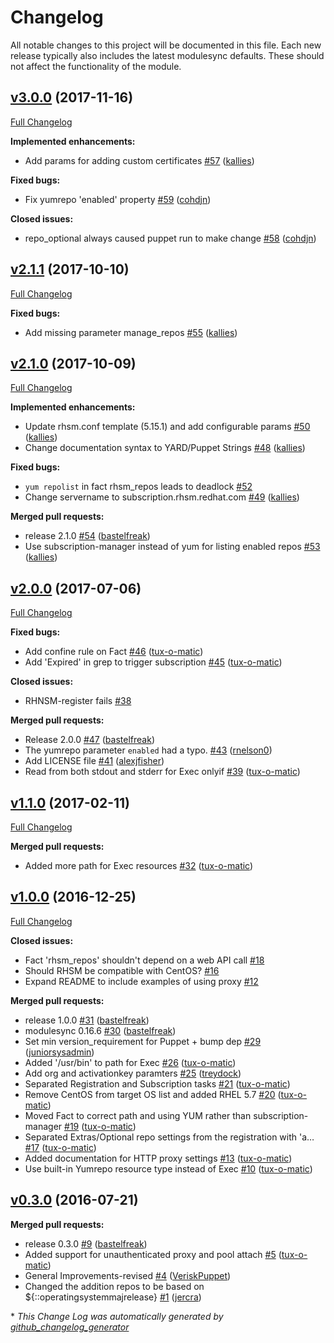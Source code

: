 # Changelog

All notable changes to this project will be documented in this file.
Each new release typically also includes the latest modulesync defaults.
These should not affect the functionality of the module.

## [v3.0.0](https://github.com/voxpupuli/puppet-rhsm/tree/v3.0.0) (2017-11-16)
[Full Changelog](https://github.com/voxpupuli/puppet-rhsm/compare/v2.1.1...v3.0.0)

**Implemented enhancements:**

- Add params for adding custom certificates [\#57](https://github.com/voxpupuli/puppet-rhsm/pull/57) ([kallies](https://github.com/kallies))

**Fixed bugs:**

- Fix yumrepo 'enabled' property [\#59](https://github.com/voxpupuli/puppet-rhsm/pull/59) ([cohdjn](https://github.com/cohdjn))

**Closed issues:**

- repo\_optional always caused puppet run to make change [\#58](https://github.com/voxpupuli/puppet-rhsm/issues/58) ([cohdjn](https://github.com/cohdjn))

## [v2.1.1](https://github.com/voxpupuli/puppet-rhsm/tree/v2.1.1) (2017-10-10)
[Full Changelog](https://github.com/voxpupuli/puppet-rhsm/compare/v2.1.0...v2.1.1)

**Fixed bugs:**

- Add missing parameter manage\_repos [\#55](https://github.com/voxpupuli/puppet-rhsm/pull/55) ([kallies](https://github.com/kallies))

## [v2.1.0](https://github.com/voxpupuli/puppet-rhsm/tree/v2.1.0) (2017-10-09)
[Full Changelog](https://github.com/voxpupuli/puppet-rhsm/compare/v2.0.0...v2.1.0)

**Implemented enhancements:**

- Update rhsm.conf template \(5.15.1\) and add configurable params [\#50](https://github.com/voxpupuli/puppet-rhsm/pull/50) ([kallies](https://github.com/kallies))
- Change documentation syntax to YARD/Puppet Strings [\#48](https://github.com/voxpupuli/puppet-rhsm/pull/48) ([kallies](https://github.com/kallies))

**Fixed bugs:**

- `yum repolist` in fact rhsm\_repos leads to deadlock [\#52](https://github.com/voxpupuli/puppet-rhsm/issues/52)
- Change servername to subscription.rhsm.redhat.com [\#49](https://github.com/voxpupuli/puppet-rhsm/pull/49) ([kallies](https://github.com/kallies))

**Merged pull requests:**

- release 2.1.0 [\#54](https://github.com/voxpupuli/puppet-rhsm/pull/54) ([bastelfreak](https://github.com/bastelfreak))
- Use subscription-manager instead of yum for listing enabled repos [\#53](https://github.com/voxpupuli/puppet-rhsm/pull/53) ([kallies](https://github.com/kallies))

## [v2.0.0](https://github.com/voxpupuli/puppet-rhsm/tree/v2.0.0) (2017-07-06)
[Full Changelog](https://github.com/voxpupuli/puppet-rhsm/compare/v1.1.0...v2.0.0)

**Fixed bugs:**

- Add confine rule on Fact [\#46](https://github.com/voxpupuli/puppet-rhsm/pull/46) ([tux-o-matic](https://github.com/tux-o-matic))
- Add 'Expired' in grep to trigger subscription [\#45](https://github.com/voxpupuli/puppet-rhsm/pull/45) ([tux-o-matic](https://github.com/tux-o-matic))

**Closed issues:**

- RHNSM-register fails [\#38](https://github.com/voxpupuli/puppet-rhsm/issues/38)

**Merged pull requests:**

- Release 2.0.0 [\#47](https://github.com/voxpupuli/puppet-rhsm/pull/47) ([bastelfreak](https://github.com/bastelfreak))
- The yumrepo parameter `enabled` had a typo. [\#43](https://github.com/voxpupuli/puppet-rhsm/pull/43) ([rnelson0](https://github.com/rnelson0))
- Add LICENSE file [\#41](https://github.com/voxpupuli/puppet-rhsm/pull/41) ([alexjfisher](https://github.com/alexjfisher))
- Read from both stdout and stderr for Exec onlyif [\#39](https://github.com/voxpupuli/puppet-rhsm/pull/39) ([tux-o-matic](https://github.com/tux-o-matic))

## [v1.1.0](https://github.com/voxpupuli/puppet-rhsm/tree/v1.1.0) (2017-02-11)
[Full Changelog](https://github.com/voxpupuli/puppet-rhsm/compare/v1.0.0...v1.1.0)

**Merged pull requests:**

- Added more path for Exec resources [\#32](https://github.com/voxpupuli/puppet-rhsm/pull/32) ([tux-o-matic](https://github.com/tux-o-matic))

## [v1.0.0](https://github.com/voxpupuli/puppet-rhsm/tree/v1.0.0) (2016-12-25)
[Full Changelog](https://github.com/voxpupuli/puppet-rhsm/compare/v0.3.0...v1.0.0)

**Closed issues:**

- Fact 'rhsm\_repos' shouldn't depend on a web API call [\#18](https://github.com/voxpupuli/puppet-rhsm/issues/18)
- Should RHSM be compatible with CentOS? [\#16](https://github.com/voxpupuli/puppet-rhsm/issues/16)
- Expand README to include examples of using proxy [\#12](https://github.com/voxpupuli/puppet-rhsm/issues/12)

**Merged pull requests:**

- release 1.0.0 [\#31](https://github.com/voxpupuli/puppet-rhsm/pull/31) ([bastelfreak](https://github.com/bastelfreak))
- modulesync 0.16.6 [\#30](https://github.com/voxpupuli/puppet-rhsm/pull/30) ([bastelfreak](https://github.com/bastelfreak))
- Set min version\_requirement for Puppet + bump dep [\#29](https://github.com/voxpupuli/puppet-rhsm/pull/29) ([juniorsysadmin](https://github.com/juniorsysadmin))
- Added '/usr/bin' to path for Exec [\#26](https://github.com/voxpupuli/puppet-rhsm/pull/26) ([tux-o-matic](https://github.com/tux-o-matic))
- Add org and activationkey paramters [\#25](https://github.com/voxpupuli/puppet-rhsm/pull/25) ([treydock](https://github.com/treydock))
- Separated Registration and Subscription tasks [\#21](https://github.com/voxpupuli/puppet-rhsm/pull/21) ([tux-o-matic](https://github.com/tux-o-matic))
- Remove CentOS from target OS list and added RHEL 5.7 [\#20](https://github.com/voxpupuli/puppet-rhsm/pull/20) ([tux-o-matic](https://github.com/tux-o-matic))
- Moved Fact to correct path and using YUM rather than subscription-manager [\#19](https://github.com/voxpupuli/puppet-rhsm/pull/19) ([tux-o-matic](https://github.com/tux-o-matic))
- Separated Extras/Optional repo settings from the registration with 'a… [\#17](https://github.com/voxpupuli/puppet-rhsm/pull/17) ([tux-o-matic](https://github.com/tux-o-matic))
- Added documentation for HTTP proxy settings [\#13](https://github.com/voxpupuli/puppet-rhsm/pull/13) ([tux-o-matic](https://github.com/tux-o-matic))
- Use built-in Yumrepo resource type instead of Exec [\#10](https://github.com/voxpupuli/puppet-rhsm/pull/10) ([tux-o-matic](https://github.com/tux-o-matic))

## [v0.3.0](https://github.com/voxpupuli/puppet-rhsm/tree/v0.3.0) (2016-07-21)
**Merged pull requests:**

- release 0.3.0 [\#9](https://github.com/voxpupuli/puppet-rhsm/pull/9) ([bastelfreak](https://github.com/bastelfreak))
- Added support for unauthenticated proxy and pool attach [\#5](https://github.com/voxpupuli/puppet-rhsm/pull/5) ([tux-o-matic](https://github.com/tux-o-matic))
- General Improvements-revised [\#4](https://github.com/voxpupuli/puppet-rhsm/pull/4) ([VeriskPuppet](https://github.com/VeriskPuppet))
- Changed the addition repos to be based on ${::operatingsystemmajrelease} [\#1](https://github.com/voxpupuli/puppet-rhsm/pull/1) ([jercra](https://github.com/jercra))



\* *This Change Log was automatically generated by [github_changelog_generator](https://github.com/skywinder/Github-Changelog-Generator)*
